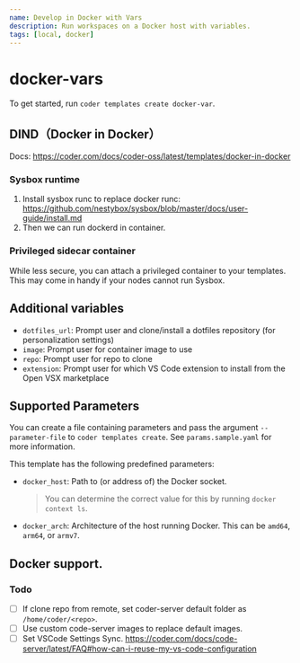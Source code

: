 ```yaml
---
name: Develop in Docker with Vars
description: Run workspaces on a Docker host with variables.
tags: [local, docker]
---
```


# docker-vars

To get started, run `coder templates create docker-var`. 

## DIND（Docker in Docker）

Docs: <https://coder.com/docs/coder-oss/latest/templates/docker-in-docker>

### Sysbox runtime 

1. Install sysbox runc to replace docker runc: <https://github.com/nestybox/sysbox/blob/master/docs/user-guide/install.md>
2. Then we can run dockerd in container.

### Privileged sidecar container 

While less secure, you can attach a privileged container to your templates. This may come in handy if your nodes cannot run Sysbox.

## Additional variables

- `dotfiles_url`: Prompt user and clone/install a dotfiles repository (for personalization settings)
- `image`: Prompt user for container image to use
- `repo`: Prompt user for repo to clone
- `extension`: Prompt user for which VS Code extension to install from the Open VSX marketplace

## Supported Parameters

You can create a file containing parameters and pass the argument
`--parameter-file` to `coder templates create`.
See `params.sample.yaml` for more information.

This template has the following predefined parameters:

- `docker_host`: Path to (or address of) the Docker socket.
  > You can determine the correct value for this by running
  > `docker context ls`.
- `docker_arch`: Architecture of the host running Docker.
  This can be `amd64`, `arm64`, or `armv7`.

## Docker support.

### Todo

- [ ] If clone repo from remote, set coder-server default folder as `/home/coder/<repo>`.
- [ ] Use custom code-server images to replace default images.
- [ ] Set VSCode Settings Sync. <https://coder.com/docs/code-server/latest/FAQ#how-can-i-reuse-my-vs-code-configuration>
